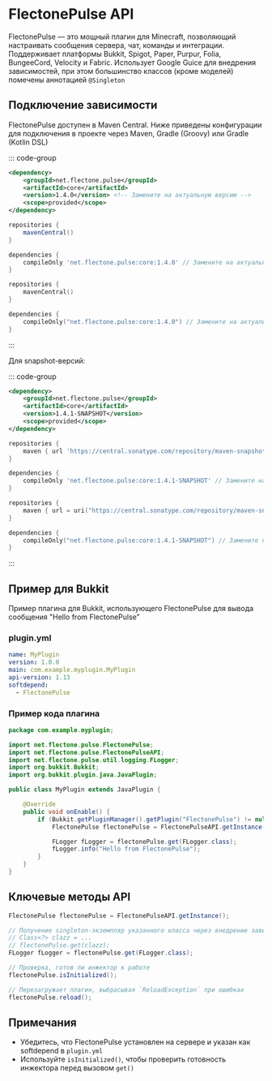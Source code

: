 # FlectonePulse API

FlectonePulse — это мощный плагин для Minecraft, позволяющий настраивать сообщения сервера, чат, команды и интеграции. Поддерживает платформы Bukkit, Spigot, Paper, Purpur, Folia, BungeeCord, Velocity и Fabric. Использует Google Guice для внедрения зависимостей, при этом большинство классов (кроме моделей) помечены аннотацией `@Singleton`

## Подключение зависимости

FlectonePulse доступен в Maven Central. Ниже приведены конфигурации для подключения в проекте через Maven, Gradle (Groovy) или Gradle (Kotlin DSL)

::: code-group

```xml
<dependency>
    <groupId>net.flectone.pulse</groupId>
    <artifactId>core</artifactId>
    <version>1.4.0</version> <!-- Замените на актуальную версию -->
    <scope>provided</scope>
</dependency>
```

```groovy
repositories {
    mavenCentral()
}

dependencies {
    compileOnly 'net.flectone.pulse:core:1.4.0' // Замените на актуальную версию
}
```

```kotlin
repositories {
    mavenCentral()
}

dependencies {
    compileOnly("net.flectone.pulse:core:1.4.0") // Замените на актуальную версию
}
```

:::

Для snapshot-версий:

::: code-group

```xml
<dependency>
    <groupId>net.flectone.pulse</groupId>
    <artifactId>core</artifactId>
    <version>1.4.1-SNAPSHOT</version>
    <scope>provided</scope>
</dependency>
```

```groovy
repositories {
    maven { url 'https://central.sonatype.com/repository/maven-snapshots/' }
}

dependencies {
    compileOnly 'net.flectone.pulse:core:1.4.1-SNAPSHOT' // Замените на актуальную версию
}
```

```kotlin
repositories {
    maven { url = uri("https://central.sonatype.com/repository/maven-snapshots/") }
}

dependencies {
    compileOnly("net.flectone.pulse:core:1.4.1-SNAPSHOT") // Замените на актуальную версию
}
```

:::

## Пример для Bukkit

Пример плагина для Bukkit, использующего FlectonePulse для вывода сообщения "Hello from FlectonePulse"

### plugin.yml
```yaml
name: MyPlugin
version: 1.0.0
main: com.example.myplugin.MyPlugin
api-version: 1.13
softdepend:
  - FlectonePulse
```

### Пример кода плагина
```java
package com.example.myplugin;

import net.flectone.pulse.FlectonePulse;
import net.flectone.pulse.FlectonePulseAPI;
import net.flectone.pulse.util.logging.FLogger;
import org.bukkit.Bukkit;
import org.bukkit.plugin.java.JavaPlugin;

public class MyPlugin extends JavaPlugin {

    @Override
    public void onEnable() {
        if (Bukkit.getPluginManager().getPlugin("FlectonePulse") != null) {
            FlectonePulse flectonePulse = FlectonePulseAPI.getInstance();

            FLogger fLogger = flectonePulse.get(FLogger.class);
            fLogger.info("Hello from FlectonePulse");
        }
    }
}
```

## Ключевые методы API

```java
FlectonePulse flectonePulse = FlectonePulseAPI.getInstance();

// Получение singleton-экземпляр указанного класса через внедрение зависимостей Guice
// Class<?> clazz = ...
// flectonePulse.get(clazz);
FLogger fLogger = flectonePulse.get(FLogger.class);

// Проверка, готов ли инжектор к работе
flectonePulse.isInitialized();

// Перезагружает плагин, выбрасывая `ReloadException` при ошибках
flectonePulse.reload();
```


## Примечания

- Убедитесь, что FlectonePulse установлен на сервере и указан как softdepend в `plugin.yml`
- Используйте `isInitialized()`, чтобы проверить готовность инжектора перед вызовом `get()`
